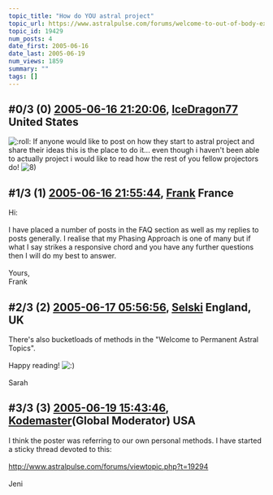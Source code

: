 ```yaml
---
topic_title: "How do YOU astral project"
topic_url: https://www.astralpulse.com/forums/welcome-to-out-of-body-experiences!/how-do-you-astral-project-19429
topic_id: 19429
num_posts: 4
date_first: 2005-06-16
date_last: 2005-06-19
num_views: 1859
summary: ""
tags: []
---
```


## \#0/3 (0) [2005-06-16 21:20:06](https://www.astralpulse.com/forums/index.php?msg=166928), [IceDragon77](https://www.astralpulse.com/forums/profile/?u=9255) United States ##
<section>
<img alt=":roll:" class="smiley" src="https://www.astralpulse.com/forums/Smileys/fugue/rolleyes.png" title="Roll Eyes"/>
If anyone would like to post on how they start to astral project and share their ideas this is the place to do it... even though i haven't been able to actually project i would like to read how the rest of you fellow projectors do!
<img alt="8)" class="smiley" src="https://www.astralpulse.com/forums/Smileys/fugue/cool.png" title="Cool"/>
</section>

## \#1/3 (1) [2005-06-16 21:55:44](https://www.astralpulse.com/forums/index.php?msg=166932), [Frank](https://www.astralpulse.com/forums/profile/?u=359) France ##
<section>
Hi:
<br>
<br>
I have placed a number of posts in the FAQ section as well as my replies to posts generally. I realise that my Phasing Approach is one of many but if what I say strikes a responsive chord and you have any further questions then I will do my best to answer.
<br>
<br>
Yours,
<br>
Frank
</section>

## \#2/3 (2) [2005-06-17 05:56:56](https://www.astralpulse.com/forums/index.php?msg=166953), [Selski](https://www.astralpulse.com/forums/profile/?u=6012) England, UK ##
<section>
There's also bucketloads of methods in the "Welcome to Permanent Astral Topics".
<br>
<br>
Happy reading!
<img alt=":)" class="smiley" src="https://www.astralpulse.com/forums/Smileys/fugue/smiley.png" title="Smiley"/>
<br>
<br>
Sarah
</section>

## \#3/3 (3) [2005-06-19 15:43:46](https://www.astralpulse.com/forums/index.php?msg=167237), [Kodemaster](https://www.astralpulse.com/forums/profile/?u=426)(Global Moderator) USA ##
<section>
I think the poster was referring to our own personal methods. I have started a sticky thread devoted to this:
<br>
<br>
<a class="bbc_link" href="http://www.astralpulse.com/forums/viewtopic.php?t=19294" rel="noopener" target="_blank">
 http://www.astralpulse.com/forums/viewtopic.php?t=19294
</a>
<br>
<br>
Jeni
</section>
